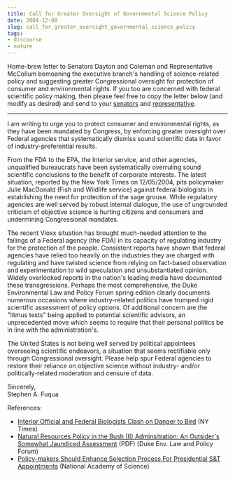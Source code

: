 ```yaml
---
title: Call for Greater Oversight of Governmental Science Policy
date: 2004-12-08
slug: call_for_greater_oversight_governmental_science_policy
tags:
- discourse
- nature
---
```


Home-brew letter to Senators Dayton and Coleman and Representative McCollum
bemoaning the executive branch's handling of science-related policy and
suggesting greater Congressional oversight for protection of consumer and
environmental rights. If you too are concerned with federal scientific policy
making, then please feel free to copy the letter below (and modify as desired)
and send to your [senators](https://www.senate.gov) and [representative](https://www.house.gov).

<!-- truncate -->

---

I am writing to urge you to protect consumer and environmental rights, as they
have been mandated by Congress, by enforcing greater oversight over Federal
agencies that systematically dismiss sound scientific data in favor of
industry-preferential results.

From the FDA to the EPA, the Interior service, and other agencies, unqualified
bureaucrats have been systematically overruling sound scientific conclusions to
the benefit of corporate interests. The latest situation, reported by the New
York Times on 12/05/2004, pits policymaker Julie MacDonald (Fish and Wildlife
service) against federal biologists in establishing the need for protection of
the sage grouse. While regulatory agencies are well served by robust internal
dialogue, the use of ungrounded criticism of objective science is hurting
citizens and consumers and undermining Congressional mandates.

The recent Vioxx situation has brought much-needed attention to the failings of
a Federal agency (the FDA) in its capacity of regulating industry for the
protection of the people. Consistent reports have shown that federal agencies
have relied too heavily on the industries they are charged with regulating and
have twisted science from relying on fact-based observation and experimentation
to wild speculation and unsubstantiated opinion. Widely overlooked reports in
the nation's leading media have documented these transgressions. Perhaps the
most comprehensive, the Duke Environmental Law and Policy Forum spring edition
clearly documents numerous occasions where industry-related politics have
trumped rigid scientific assessment of policy options. Of additional concern are
the "litmus tests" being applied to potential scientific advisors, an
unprecedented move which seems to require that their personal politics be in
line with the administration's.

The United States is not being well served by political appointees overseeing
scientific endeavors, a situation that seems rectifiable only through
Congressional oversight. Please help spur Federal agencies to restore their
reliance on objective science without industry- and/or politically-related
moderation and censure of data.

Sincerely, \
Stephen A. Fuqua

References:

* [Interior Official and Federal Biologists Clash on Danger to
  Bird](https://www.nytimes.com/2004/12/05/national/05bird) (NY Times)
* [Natural Resources Policy in the Bush (II) Adminsitration: An Outsider's
  Somewhat Jaundiced
  Assessment](https://scholarship.law.duke.edu/cgi/viewcontent.cgi?httpsredir=1&article=1118&context=delpf)
  (PDF) (Duke Env. Law and Policy Forum)
* [Policy-makers Should Enhance Selection Process For Presidential S&T
  Appointments](https://www.eurekalert.org/news-releases/860255) (National
  Academy of Science)
